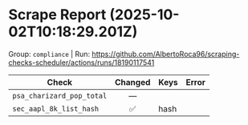# Scrape Report (2025-10-02T10:18:29.201Z)

Group: `compliance`  |  Run: https://github.com/AlbertoRoca96/scraping-checks-scheduler/actions/runs/18190117541

| Check | Changed | Keys | Error |
|---|:---:|:--|:--|
| `psa_charizard_pop_total` | — |  |  |
| `sec_aapl_8k_list_hash` | ✅ | hash |  |

